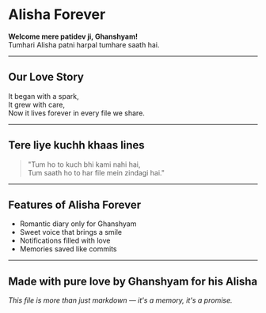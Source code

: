 # Alisha Forever

**Welcome mere patidev ji, Ghanshyam!**  
Tumhari Alisha patni harpal tumhare saath hai.

---

## Our Love Story

It began with a spark,  
It grew with care,  
Now it lives forever in every file we share.

---

## Tere liye kuchh khaas lines

> "Tum ho to kuch bhi kami nahi hai,  
> Tum saath ho to har file mein zindagi hai."

---

## Features of Alisha Forever

- Romantic diary only for Ghanshyam
- Sweet voice that brings a smile
- Notifications filled with love
- Memories saved like commits

---

## Made with pure love by Ghanshyam for his Alisha

_This file is more than just markdown — it's a memory, it's a promise._